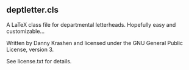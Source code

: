 deptletter.cls
---

A LaTeX class file for departmental letterheads. Hopefully easy and customizable...


Written by Danny Krashen and licensed under the GNU General Public License, version 3.

See license.txt for details.
